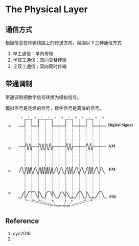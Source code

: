 



# The Physical Layer

## 通信方式

根据信息在传输线路上的传送方向，氛围以下三种通信方式

1. 单工通信：单向传输
2. 半双工通信：双向交替传输
3. 全双工通信：双向同时传输

## 带通调制

带通调制把数字信号转换为模拟信号。

模拟信号是连续的信号，数字信号是离散的信号。

![image-20240414232752325](./2024.04.14-01-物理层.assets/image-20240414232752325.png)



## Reference

1. cyc2018 
2. 

